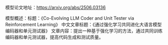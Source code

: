 模型论文地址：https://arxiv.org/abs/2506.03136

模型概述：标题：《Co-Evolving LLM Coder and Unit Tester via Reinforcement Learning》
中文文章标题：《通过强化学习共同进化大语言模型编码器和单元测试器》
文章内容：提出一种基于强化学习的方法，通过共同训练编码器和单元测试器，提高代码生成和测试质量。
